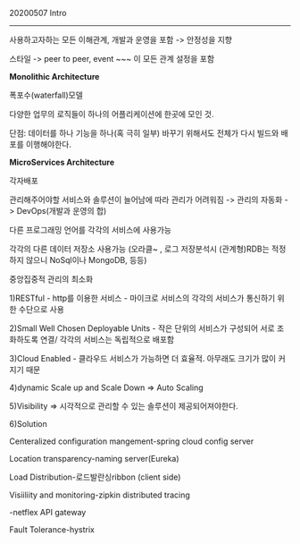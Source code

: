 20200507 Intro

---

사용하고자하는 모든 이해관계, 개발과 운영을 포함 -> 안정성을 지향

스타일 -> peer to peer, event ~~~ 이 모든 관계 설정을 포함



**Monolithic Architecture**

폭포수(waterfall)모델

다양한 업무의 로직들이 하나의 어플리케이션에 한곳에 모인 것.

단점: 데이터를 하나 기능을 하나(혹 극히 일부) 바꾸기 위해서도 전체가 다시 빌드와 배포를 이행해야한다.



**MicroServices Architecture**

각자배포

관리해주어야할 서비스와 솔루션이 늘어남에 따라 관리가 어려워짐 -> 관리의 자동화 -> DevOps(개발과 운영의 합)

다른 프로그래밍 언어를 각각의 서비스에 사용가능

각각의 다른 데이터 저장소 사용가능 (오라클~ , 로그 저장분석시 (관계형)RDB는 적정하지 않으니 NoSql이나 MongoDB, 등등)

중앙집중적 관리의 최소화

1)RESTful - http를 이용한 서비스  - 마이크로 서비스의 각각의 서비스가 통신하기 위한 수단으로 사용

2)Small Well Chosen Deployable Units - 작은 단위의 서비스가 구성되어 서로 조화하도록 연결/ 각각의 서비스는 독립적으로 배포함

3)Cloud Enabled - 클라우드 서비스가 가능하면 더 효율적. 아무래도 크기가 많이 커지기 때문

4)dynamic Scale up and Scale Down => Auto Scaling

5)Visibility => 시각적으로 관리할 수 있는 솔루션이 제공되어져야한다.

6)Solution

Centeralized configuration mangement-spring cloud config server

Location transparency-naming server(Eureka)

Load Distribution-로드발란싱ribbon (client side)

Visiiliity and monitoring-zipkin distributed tracing

-netflex API gateway

Fault Tolerance-hystrix

